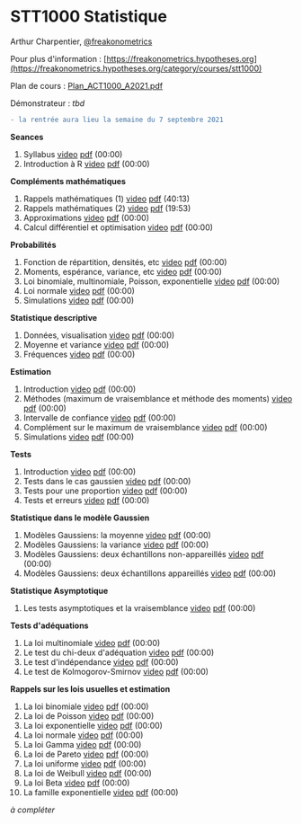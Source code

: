 # STT1000 Statistique

Arthur Charpentier, [@freakonometrics](https://twitter.com/freakonometrics)

Pour plus d'information : [https://freakonometrics.hypotheses.org](https://freakonometrics.hypotheses.org/category/courses/stt1000)

Plan de cours : [Plan_ACT1000_A2021.pdf](/docs/STT1000_A2021_Plan_de_Cours.pdf)

Démonstrateur : *tbd*

```diff
- la rentrée aura lieu la semaine du 7 septembre 2021
```

**Seances**

1. Syllabus <a href="https://www.youtube.com/">video</a> <a href="https://github.com/freakonometrics/STT1000/blob/master/slides/STT1000_INTRO_1.pdf">pdf</a> (00:00) <br /> 
2. Introduction à R <a href="https://www.youtube.com/">video</a> <a href="https://github.com/freakonometrics/STT1000/blob/master/slides/STT1000_INTRO_2.pdf">pdf</a> (00:00) <br /> 

**Compléments mathématiques**  

1. Rappels mathématiques (1) <a href="https://www.youtube.com/">video</a> <a href="https://github.com/freakonometrics/STT1000/blob/master/slides/STT1000_RAPPELS_1.pdf">pdf</a> (40:13) <br /> 
2. Rappels mathématiques (2) <a href="https://www.youtube.com/">video</a> <a href="https://github.com/freakonometrics/STT1000/blob/master/slides/STT1000_RAPPELS_1.pdf">pdf</a> (19:53) <br /> 
3. Approximations <a href="https://www.youtube.com/">video</a> <a href="https://github.com/freakonometrics/STT1000/blob/master/slides/STT1000_RAPPELS_2.pdf">pdf</a> (00:00) <br /> 
4. Calcul différentiel et optimisation <a href="https://www.youtube.com/">video</a> <a href="https://github.com/freakonometrics/STT1000/blob/master/slides/STT1000_RAPPELS_3.pdf">pdf</a> (00:00) <br /> 

**Probabilités**  

1. Fonction de répartition, densités, etc <a href="https://www.youtube.com/">video</a> <a href="https://github.com/freakonometrics/STT1000/blob/master/slides/STT1000_PROBA_1.pdf">pdf</a> (00:00) <br />
2. Moments, espérance, variance, etc <a href="https://www.youtube.com/">video</a> <a href="https://github.com/freakonometrics/STT1000/blob/master/slides/STT1000_PROBA_2.pdf">pdf</a> (00:00) <br /> 
3. Loi binomiale, multinomiale, Poisson, exponentielle <a href="https://www.youtube.com/">video</a> <a href="https://github.com/freakonometrics/STT1000/blob/master/slides/STT1000_PROBA_3.pdf">pdf</a> (00:00) <br /> 
4. Loi normale <a href="https://www.youtube.com/">video</a> <a href="https://github.com/freakonometrics/STT1000/blob/master/slides/STT1000_PROBA_4.pdf">pdf</a> (00:00) <br />
5. Simulations <a href="https://www.youtube.com/">video</a> <a href="https://github.com/freakonometrics/STT1000/blob/master/slides/STT1000_PROBA_5.pdf">pdf</a> (00:00) <br />  

**Statistique descriptive**

1. Données, visualisation <a href="https://www.youtube.com/">video</a> <a href="https://github.com/freakonometrics/STT1000/blob/master/slides/STT1000_DESC_1.pdf">pdf</a> (00:00) <br /> 
2. Moyenne et variance <a href="https://www.youtube.com/">video</a> <a href="https://github.com/freakonometrics/STT1000/blob/master/slides/STT1000_DESC_2.pdf">pdf</a> (00:00) <br /> 
3. Fréquences <a href="https://www.youtube.com/">video</a> <a href="https://github.com/freakonometrics/STT1000/blob/master/slides/STT1000_DESC_3.pdf">pdf</a> (00:00) <br /> 

**Estimation**

1. Introduction <a href="https://www.youtube.com/">video</a> <a href="https://github.com/freakonometrics/STT1000/blob/master/slides/STT1000_ESTIM_1.pdf">pdf</a> (00:00) <br /> 
2. Méthodes (maximum de vraisemblance et méthode des moments) <a href="https://www.youtube.com/">video</a> <a href="https://github.com/freakonometrics/STT1000/blob/master/slides/STT1000_ESTIM_2.pdf">pdf</a> (00:00) <br /> 
3. Intervalle de confiance <a href="https://www.youtube.com/">video</a> <a href="https://github.com/freakonometrics/STT1000/blob/master/slides/STT1000_ESTIM_3.pdf">pdf</a> (00:00) <br /> 
4. Complément sur le maximum de vraisemblance <a href="https://www.youtube.com/">video</a> <a href="https://github.com/freakonometrics/STT1000/blob/master/slides/STT1000_ESTIM_4.pdf">pdf</a> (00:00) <br /> 
5. Simulations <a href="https://www.youtube.com/">video</a> <a href="https://github.com/freakonometrics/STT1000/blob/master/slides/STT1000_ESTIM_5.pdf">pdf</a> (00:00) <br /> 

**Tests**

1. Introduction <a href="https://www.youtube.com/">video</a> <a href="https://github.com/freakonometrics/STT1000/blob/master/slides/STT1000_TESTS_1.pdf">pdf</a> (00:00) <br /> 
2. Tests dans le cas gaussien <a href="https://www.youtube.com/">video</a> <a href="https://github.com/freakonometrics/STT1000/blob/master/slides/STT1000_TESTS_2.pdf">pdf</a> (00:00) <br /> 
3. Tests pour une proportion <a href="https://www.youtube.com/">video</a> <a href="https://github.com/freakonometrics/STT1000/blob/master/slides/STT1000_TEST_3.pdf">pdf</a> (00:00) <br /> 
4. Tests et erreurs <a href="https://www.youtube.com/">video</a> <a href="https://github.com/freakonometrics/STT1000/blob/master/slides/STT1000_TEST_4.pdf">pdf</a> (00:00) <br /> 

**Statistique dans le modèle Gaussien**

1. Modèles Gaussiens: la moyenne <a href="https://www.youtube.com/">video</a> <a href="https://github.com/freakonometrics/STT1000/blob/master/slides/STT1000_GAUSS_1.pdf">pdf</a> (00:00) <br /> 
2. Modèles Gaussiens: la variance <a href="https://www.youtube.com/">video</a> <a href="https://github.com/freakonometrics/STT1000/blob/master/slides/STT1000_GAUSS_2.pdf">pdf</a> (00:00) <br /> 
3. Modèles Gaussiens: deux échantillons non-appareillés <a href="https://www.youtube.com/">video</a> <a href="https://github.com/freakonometrics/STT1000/blob/master/slides/STT1000_GAUSS_3.pdf">pdf</a> (00:00) <br /> 
4. Modèles Gaussiens: deux échantillons appareillés <a href="https://www.youtube.com/">video</a> <a href="https://github.com/freakonometrics/STT1000/blob/master/slides/STT1000_GAUSS_4.pdf">pdf</a> (00:00) <br /> 

**Statistique Asymptotique**

1. Les tests asymptotiques et la vraisemblance <a href="https://www.youtube.com/">video</a> <a href="https://github.com/freakonometrics/STT1000/blob/master/slides/STT1000_ASYMOPT_1.pdf">pdf</a> (00:00) <br /> 

**Tests d'adéquations**

1. La loi multinomiale <a href="https://www.youtube.com/">video</a> <a href="https://github.com/freakonometrics/STT1000/blob/master/slides/STT1000_ADEQ_1.pdf">pdf</a> (00:00) <br /> 
2. Le test du chi-deux d'adéquation <a href="https://www.youtube.com/">video</a> <a href="https://github.com/freakonometrics/STT1000/blob/master/slides/STT1000_ADEQ_2.pdf">pdf</a> (00:00) <br /> 
3. Le test d'indépendance <a href="https://www.youtube.com/">video</a> <a href="https://github.com/freakonometrics/STT1000/blob/master/slides/STT1000_ADEQ_3.pdf">pdf</a> (00:00) <br /> 
4. Le test de Kolmogorov-Smirnov <a href="https://www.youtube.com/">video</a> <a href="https://github.com/freakonometrics/STT1000/blob/master/slides/STT1000_ADEQ_4.pdf">pdf</a> (00:00) <br /> 

**Rappels sur les lois usuelles et estimation**

1. La loi binomiale <a href="https://www.youtube.com/">video</a> <a href="https://github.com/freakonometrics/STT1000/blob/master/slides/STT1000_LOIS_1.pdf">pdf</a> (00:00) <br /> 
2. La loi de Poisson <a href="https://www.youtube.com/">video</a> <a href="https://github.com/freakonometrics/STT1000/blob/master/slides/STT1000_LOIS_2.pdf">pdf</a> (00:00) <br /> 
3. La loi exponentielle <a href="https://www.youtube.com/">video</a> <a href="https://github.com/freakonometrics/STT1000/blob/master/slides/STT1000_LOIS_3.pdf">pdf</a> (00:00) <br /> 
4. La loi normale <a href="https://www.youtube.com/">video</a> <a href="https://github.com/freakonometrics/STT1000/blob/master/slides/STT1000_LOIS_4.pdf">pdf</a> (00:00) <br /> 
5. La loi Gamma <a href="https://www.youtube.com/">video</a> <a href="https://github.com/freakonometrics/STT1000/blob/master/slides/STT1000_LOIS_5.pdf">pdf</a> (00:00) <br /> 
6. La loi de Pareto <a href="https://www.youtube.com/">video</a> <a href="https://github.com/freakonometrics/STT1000/blob/master/slides/STT1000_LOIS_6.pdf">pdf</a> (00:00) <br /> 
7. La loi uniforme <a href="https://www.youtube.com/">video</a> <a href="https://github.com/freakonometrics/STT1000/blob/master/slides/STT1000_LOIS_7.pdf">pdf</a> (00:00) <br /> 
8. La loi de Weibull <a href="https://www.youtube.com/">video</a> <a href="https://github.com/freakonometrics/STT1000/blob/master/slides/STT1000_LOIS_8.pdf">pdf</a> (00:00) <br /> 
9. La loi Beta <a href="https://www.youtube.com/">video</a> <a href="https://github.com/freakonometrics/STT1000/blob/master/slides/STT1000_LOIS_9.pdf">pdf</a> (00:00) <br /> 
10. La famille exponentielle <a href="https://www.youtube.com/">video</a> <a href="https://github.com/freakonometrics/STT1000/blob/master/slides/STT1000_LOIS_10.pdf">pdf</a> (00:00) <br /> 

*à compléter*

